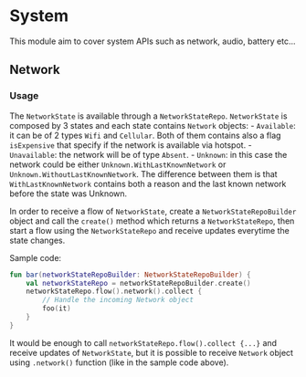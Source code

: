 
# System

This module aim to cover system APIs such as network, audio, battery etc...

## Network
### Usage
The `NetworkState` is available through a `NetworkStateRepo`.
`NetworkState` is composed by 3 states and each state contains `Network` objects:
    - `Available`: it can be of 2 types `Wifi` and `Cellular`. Both of them contains also a flag `isExpensive` that specify if the network is available via hotspot.
    - `Unavailable`: the network will be of type `Absent`.
    - `Unknown`: in this case the network could be either `Unknown.WithLastKnownNetwork` or `Unknown.WithoutLastKnownNetwork`. The difference between them is that `WithLastKnownNetwork` contains both a reason and the last known network before the state was Unknown.

In order to receive a flow of `NetworkState`, create a `NetworkStateRepoBuilder` object and call the `create()` method which returns a `NetworkStateRepo`, then start a flow using the `NetworkStateRepo` and receive updates everytime the state changes.

Sample code:
```kotlin
fun bar(networkStateRepoBuilder: NetworkStateRepoBuilder) {
	val networkStateRepo = networkStateRepoBuilder.create()
	networkStateRepo.flow().network().collect {
	    // Handle the incoming Network object
	    foo(it)
	}
}
```
It would be enough to call `networkStateRepo.flow().collect {...}` and receive updates of `NetworkState`, but it is possible to receive `Network` object using `.network()` function (like in the sample code above).